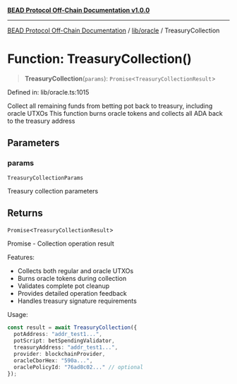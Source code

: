 [**BEAD Protocol Off-Chain Documentation v1.0.0**](../../../README.md)

***

[BEAD Protocol Off-Chain Documentation](../../../modules.md) / [lib/oracle](../README.md) / TreasuryCollection

# Function: TreasuryCollection()

> **TreasuryCollection**(`params`): `Promise`\<`TreasuryCollectionResult`\>

Defined in: lib/oracle.ts:1015

Collect all remaining funds from betting pot back to treasury, including oracle UTXOs
This function burns oracle tokens and collects all ADA back to the treasury address

## Parameters

### params

`TreasuryCollectionParams`

Treasury collection parameters

## Returns

`Promise`\<`TreasuryCollectionResult`\>

Promise<TreasuryCollectionResult> - Collection operation result

Features:
- Collects both regular and oracle UTXOs
- Burns oracle tokens during collection
- Validates complete pot cleanup
- Provides detailed operation feedback
- Handles treasury signature requirements

Usage:
```typescript
const result = await TreasuryCollection({
  potAddress: "addr_test1...",
  potScript: betSpendingValidator,
  treasuryAddress: "addr_test1...",
  provider: blockchainProvider,
  oracleCborHex: "590a...",
  oraclePolicyId: "76ad8c02..." // optional
});
```
